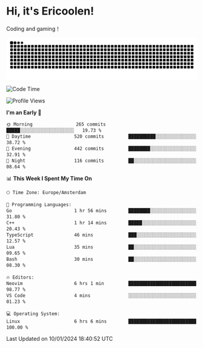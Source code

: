 # Hi, it's Ericoolen!
Coding and gaming！

<picture>
  <source media="(prefers-color-scheme: dark)" srcset="https://raw.githubusercontent.com/Eric-Song-Nop/Eric-Song-Nop/output/github-contribution-grid-snake-dark.svg">
  <source media="(prefers-color-scheme: light)" srcset="https://raw.githubusercontent.com/Eric-Song-Nop/Eric-Song-Nop/output/github-contribution-grid-snake.svg">
  <img alt="github contribution grid snake animation" src="https://raw.githubusercontent.com/Eric-Song-Nop/Eric-Song-Nop/output/github-contribution-grid-snake.svg">
</picture>

<!--START_SECTION:waka-->
![Code Time](http://img.shields.io/badge/Code%20Time-1%2C141%20hrs%2033%20mins-blue)

![Profile Views](http://img.shields.io/badge/Profile%20Views-0-blue)

**I'm an Early 🐤** 

```text
🌞 Morning                265 commits         █████░░░░░░░░░░░░░░░░░░░░   19.73 % 
🌆 Daytime                520 commits         ██████████░░░░░░░░░░░░░░░   38.72 % 
🌃 Evening                442 commits         ████████░░░░░░░░░░░░░░░░░   32.91 % 
🌙 Night                  116 commits         ██░░░░░░░░░░░░░░░░░░░░░░░   08.64 % 
```


📊 **This Week I Spent My Time On** 

```text
🕑︎ Time Zone: Europe/Amsterdam

💬 Programming Languages: 
Go                       1 hr 56 mins        ████████░░░░░░░░░░░░░░░░░   31.80 % 
C++                      1 hr 14 mins        █████░░░░░░░░░░░░░░░░░░░░   20.43 % 
TypeScript               46 mins             ███░░░░░░░░░░░░░░░░░░░░░░   12.57 % 
Lua                      35 mins             ██░░░░░░░░░░░░░░░░░░░░░░░   09.65 % 
Bash                     30 mins             ██░░░░░░░░░░░░░░░░░░░░░░░   08.30 % 

🔥 Editors: 
Neovim                   6 hrs 1 min         █████████████████████████   98.77 % 
VS Code                  4 mins              ░░░░░░░░░░░░░░░░░░░░░░░░░   01.23 % 

💻 Operating System: 
Linux                    6 hrs 6 mins        █████████████████████████   100.00 % 
```


 Last Updated on 10/01/2024 18:40:52 UTC
<!--END_SECTION:waka-->
